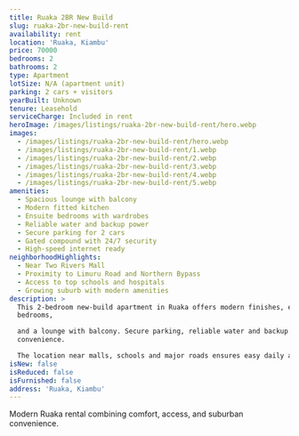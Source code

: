 ```yaml
---
title: Ruaka 2BR New Build
slug: ruaka-2br-new-build-rent
availability: rent
location: 'Ruaka, Kiambu'
price: 70000
bedrooms: 2
bathrooms: 2
type: Apartment
lotSize: N/A (apartment unit)
parking: 2 cars + visitors
yearBuilt: Unknown
tenure: Leasehold
serviceCharge: Included in rent
heroImage: /images/listings/ruaka-2br-new-build-rent/hero.webp
images:
  - /images/listings/ruaka-2br-new-build-rent/hero.webp
  - /images/listings/ruaka-2br-new-build-rent/1.webp
  - /images/listings/ruaka-2br-new-build-rent/2.webp
  - /images/listings/ruaka-2br-new-build-rent/3.webp
  - /images/listings/ruaka-2br-new-build-rent/4.webp
  - /images/listings/ruaka-2br-new-build-rent/5.webp
amenities:
  - Spacious lounge with balcony
  - Modern fitted kitchen
  - Ensuite bedrooms with wardrobes
  - Reliable water and backup power
  - Secure parking for 2 cars
  - Gated compound with 24/7 security
  - High-speed internet ready
neighborhoodHighlights:
  - Near Two Rivers Mall
  - Proximity to Limuru Road and Northern Bypass
  - Access to top schools and hospitals
  - Growing suburb with modern amenities
description: >
  This 2-bedroom new-build apartment in Ruaka offers modern finishes, ensuite
  bedrooms,

  and a lounge with balcony. Secure parking, reliable water and backup power add
  convenience.

  The location near malls, schools and major roads ensures easy daily access.
isNew: false
isReduced: false
isFurnished: false
address: 'Ruaka, Kiambu'
---
```

Modern Ruaka rental combining comfort, access, and suburban convenience.
